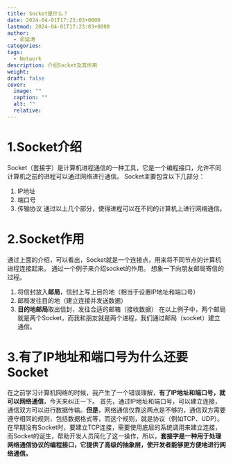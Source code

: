 ```yaml
---
title: Socket是什么？
date: 2024-04-01T17:23:03+0800
lastmod: 2024-04-01T17:23:03+0800
author:
  - 俞延涛
categories: 
tags:
  - Network
description: 介绍Socket及其作用
weight: 
draft: false
cover:
  image: ""
  caption: ""
  alt: ""
  relative:
---
```

# 1.Socket介绍
Socket（套接字）是计算机进程通信的一种工具，它是一个编程接口，允许不同计算机之前的进程可以通过网络进行通信。
Socket主要包含以下几部分：
1. IP地址
2. 端口号
3. 传输协议
通过以上几个部分，使得进程可以在不同的计算机上进行网络通信。

# 2.Socket作用
通过上面的介绍，可以看出，Socket就是一个连接点，用来将不同节点的计算机进程连接起来。
通过一个例子来介绍socket的作用。
想象一下向朋友邮局寄信的过程。
1. 将信封放入**邮局**，信封上写上目的地（相当于设置IP地址和端口号）
2. 邮局发往目的地（建立连接并发送数据）
3. **目的地邮局**取出信封，发往合适的邮箱（接收数据）
在以上例子中，两个邮局就是两个Socket，而我和朋友就是两个进程，我们通过邮局（socket）建立通信。

# 3.有了IP地址和端口号为什么还要Socket
在之前学习计算机网络的时候，我产生了一个错误理解，**有了IP地址和端口号，就可以网络通信**，今天来纠正一下。
首先，通过IP地址和端口号，可以建立连接，通信双方可以进行数据传输。**但是**，网络通信仅靠这两点是不够的，通信双方需要遵守相同的规则，包括数据格式等，而这个规则，就是协议（例如TCP、UDP）。
在早期没有Socket时，要建立TCP连接，需要使用底层的系统调用来建立连接，而Socket的诞生，帮助开发人员简化了这一操作，所以，**套接字是一种用于处理网络通信协议的编程接口，它提供了高级的抽象层，使开发者能够更方便地进行网络通信。**